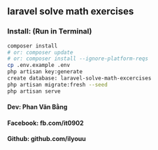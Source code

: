## laravel solve math exercises

### Install: (Run in Terminal)
```bash
composer install 	
# or: composer update 
# or: composer install --ignore-platform-reqs  
cp .env.example .env
php artisan key:generate
create database: laravel-solve-math-excercises
php artisan migrate:fresh --seed
php artisan serve
```

#### Dev: Phan Văn Bằng
#### Facebook: fb.com/it0902
#### Github: github.com/ilyouu